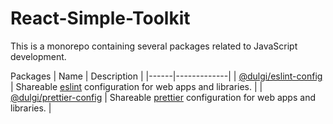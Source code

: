 # React-Simple-Toolkit
This is a monorepo containing several packages related to JavaScript development.

Packages
| Name | Description |
|------|-------------|
| [@dulgi/eslint-config](./packages/eslint-config) | Shareable [eslint](https://eslint.org/docs/latest/) configuration for web apps and libraries. |
| [@dulgi/prettier-config](./packages/prettier-config) | Shareable [prettier](https://prettier.io/) configuration for web apps and libraries. |
